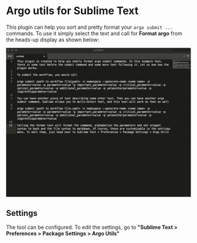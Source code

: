 # Argo utils for Sublime Text
This plugin can help you sort and pretty format your `argo submit ...` commands. To use it simply select the text and call for **Format argo** from the heads-up display as shown below:

![gif showing format argo cmd](argo-utils-sublimetext2.gif)

## Settings
The tool can be configured. To edit the settings, go to **"Sublime Text > Preferences > Package Settings > Argo Utils"**